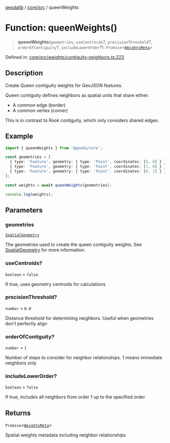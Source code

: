 [geodalib](../../../modules.md) / [core/src](../index.md) / queenWeights

# Function: queenWeights()

> **queenWeights**(`geometries`, `useCentroids`?, `precisionThreshold`?, `orderOfContiguity`?, `includeLowerOrder`?): `Promise`\<[`WeightsMeta`](../type-aliases/WeightsMeta.md)\>

Defined in: [core/src/weights/contiguity-neighbors.ts:223](https://github.com/GeoDaCenter/geoda-lib/blob/04471ecd75dbfe13a0a0fbff4b6e7d785ad0f8e7/js/packages/core/src/weights/contiguity-neighbors.ts#L223)

## Description
Create Queen contiguity weights for GeoJSON features.

Queen contiguity defines neighbors as spatial units that share either:
- A common edge (border)
- A common vertex (corner)

This is in contrast to Rook contiguity, which only considers shared edges.

## Example
```ts
import { queenWeights } from '@geoda/core';

const geometries = [
  { type: 'Feature', geometry: { type: 'Point', coordinates: [0, 0] } },
  { type: 'Feature', geometry: { type: 'Point', coordinates: [1, 0] } },
  { type: 'Feature', geometry: { type: 'Point', coordinates: [0, 1] } },
];

const weights = await queenWeights(geometries);

console.log(weights);
```

## Parameters

### geometries

[`SpatialGeometry`](../type-aliases/SpatialGeometry.md)

The geometries used to create the queen contiguity weights. See [SpatialGeometry](../type-aliases/SpatialGeometry.md) for more information.

### useCentroids?

`boolean` = `false`

If true, uses geometry centroids for calculations

### precisionThreshold?

`number` = `0.0`

Distance threshold for determining neighbors.
                                          Useful when geometries don't perfectly align

### orderOfContiguity?

`number` = `1`

Number of steps to consider for neighbor relationships.
                                        1 means immediate neighbors only

### includeLowerOrder?

`boolean` = `false`

If true, includes all neighbors from order 1
                                            up to the specified order

## Returns

`Promise`\<[`WeightsMeta`](../type-aliases/WeightsMeta.md)\>

Spatial weights metadata including neighbor relationships

